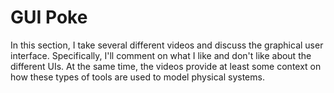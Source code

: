 # GUI Poke

In this section, I take several different videos and discuss the graphical user
interface. Specifically, I'll comment on what I like and don't like about the
different UIs. At the same time, the videos provide at least some context on
how these types of tools are used to model physical systems.
